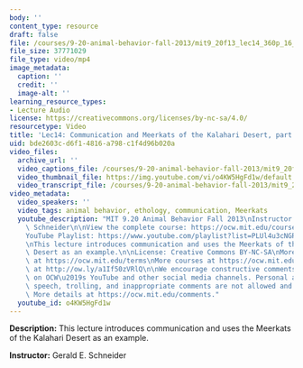 ```yaml
---
body: ''
content_type: resource
draft: false
file: /courses/9-20-animal-behavior-fall-2013/mit9_20f13_lec14_360p_16_9.mp4
file_size: 37771029
file_type: video/mp4
image_metadata:
  caption: ''
  credit: ''
  image-alt: ''
learning_resource_types:
- Lecture Audio
license: https://creativecommons.org/licenses/by-nc-sa/4.0/
resourcetype: Video
title: 'Lec14: Communication and Meerkats of the Kalahari Desert, part 1'
uid: bde2603c-d6f1-4816-a798-c1f4d96b020a
video_files:
  archive_url: ''
  video_captions_file: /courses/9-20-animal-behavior-fall-2013/mit9_20f13_lec14_captions.vtt
  video_thumbnail_file: https://img.youtube.com/vi/o4KW5HgFd1w/default.jpg
  video_transcript_file: /courses/9-20-animal-behavior-fall-2013/mit9_20f13_lec14_transcript.pdf
video_metadata:
  video_speakers: ''
  video_tags: animal behavior, ethology, communication, Meerkats
  youtube_description: "MIT 9.20 Animal Behavior Fall 2013\nInstructor: Gerald E.\
    \ Schneider\n\nView the complete course: https://ocw.mit.edu/courses/9-20-animal-behavior-fall-2013/\n\
    YouTube Playlist: https://www.youtube.com/playlist?list=PLUl4u3cNGP63TbPEWYEKOq8yAN8mEP_5O\n\
    \nThis lecture introduces communication and uses the Meerkats of the Kalahari\
    \ Desert as an example.\n\nLicense: Creative Commons BY-NC-SA\nMore information\
    \ at https://ocw.mit.edu/terms\nMore courses at https://ocw.mit.edu\nSupport OCW\
    \ at http://ow.ly/a1If50zVRlQ\n\nWe encourage constructive comments and discussion\
    \ on OCW\u2019s YouTube and other social media channels. Personal attacks, hate\
    \ speech, trolling, and inappropriate comments are not allowed and may be removed.\
    \ More details at https://ocw.mit.edu/comments."
  youtube_id: o4KW5HgFd1w
---
```

**Description:** This lecture introduces communication and uses the Meerkats of the Kalahari Desert as an example.

**Instructor:** Gerald E. Schneider